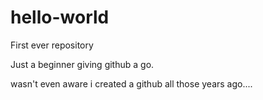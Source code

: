 # hello-world
First ever repository

Just a beginner giving github a go. 

wasn't even aware i created a github all those years ago....
